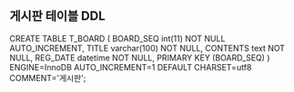 <h2>게시판 테이블 DDL</h2></>
CREATE TABLE T_BOARD ( BOARD_SEQ int(11) NOT NULL AUTO_INCREMENT, TITLE varchar(100) NOT NULL, CONTENTS text NOT NULL, REG_DATE datetime NOT NULL, PRIMARY KEY (BOARD_SEQ) ) ENGINE=InnoDB AUTO_INCREMENT=1 DEFAULT CHARSET=utf8 COMMENT='게시판';
